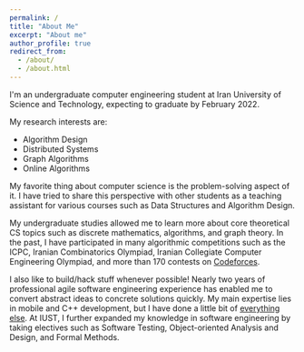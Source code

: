 ```yaml
---
permalink: /
title: "About Me"
excerpt: "About me"
author_profile: true
redirect_from: 
  - /about/
  - /about.html
---
```


I'm an undergraduate computer engineering student at Iran University of Science and Technology, expecting to graduate by February 2022.  
  
My research interests are:
* Algorithm Design
* Distributed Systems
* Graph Algorithms
* Online Algorithms

My favorite thing about computer science is the problem-solving aspect of it. I have tried to share this perspective with other students as a teaching assistant for various courses such as Data Structures and Algorithm Design.

My undergraduate studies allowed me to learn more about core theoretical CS topics such as discrete mathematics, algorithms, and graph theory. In the past, I have participated in many algorithmic competitions such as the ICPC, Iranian Combinatorics Olympiad, Iranian Collegiate Computer Engineering Olympiad, and more than 170 contests on <a href="https://codeforces.com/profile/Dalisyron">Codeforces</a>.

I also like to build/hack stuff whenever possible! Nearly two years of professional agile software engineering experience has enabled me to convert abstract ideas to concrete solutions quickly. My main expertise lies in mobile and C++ development, but I have done a little bit of <a href="https://mobindariush.github.io/skills/">everything else</a>. At IUST, I further expanded my knowledge in software engineering by taking electives such as Software Testing, Object-oriented Analysis and Design, and Formal Methods.
